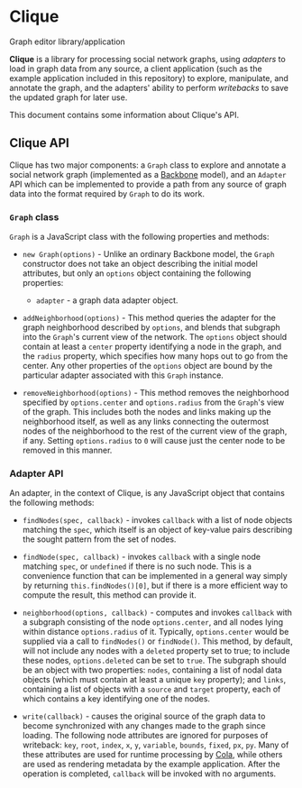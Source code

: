 # Clique
Graph editor library/application

**Clique** is a library for processing social network graphs, using *adapters*
to load in graph data from any source, a client application (such as the example
application included in this repository) to explore, manipulate, and annotate
the graph, and the adapters' ability to perform *writebacks* to save the updated
graph for later use.

This document contains some information about Clique's API.

## Clique API

Clique has two major components:  a ``Graph`` class to explore and annotate a
social network graph (implemented as a [Backbone](http://backbonejs.org/)
model), and an ``Adapter`` API which can be implemented to provide a path from
any source of graph data into the format required by ``Graph`` to do its work.

### ``Graph`` class

``Graph`` is a JavaScript class with the following properties and methods:

- ``new Graph(options)`` - Unlike an ordinary Backbone model, the ``Graph``
  constructor does not take an object describing the initial model attributes,
  but only an ``options`` object containing the following properties:

  - ``adapter`` - a graph data adapter object.

- ``addNeighborhood(options)`` - This method queries the adapter for the graph
  neighborhood described by ``options``, and blends that subgraph into the
  ``Graph``'s current view of the network.  The ``options`` object should contain
  at least a ``center`` property identifying a node in the graph, and the
  ``radius`` property, which specifies how many hops out to go from the center.
  Any other properties of the ``options`` object are bound by the particular
  adapter associated with this ``Graph`` instance.

- ``removeNeighborhood(options)`` - This method removes the neighborhood
  specified by ``options.center`` and ``options.radius`` from the ``Graph``'s
  view of the graph.  This includes both the nodes and links making up the
  neighborhood itself, as well as any links connecting the outermost nodes of the
  neighborhood to the rest of the current view of the graph, if any.  Setting
  ``options.radius`` to ``0`` will cause just the center node to be removed in
  this manner.

### Adapter API

An adapter, in the context of Clique, is any JavaScript object that contains the
following methods:

- ``findNodes(spec, callback)`` - invokes ``callback`` with a list of node
  objects matching the ``spec``, which itself is an object of key-value pairs
  describing the sought pattern from the set of nodes.

- ``findNode(spec, callback)`` - invokes ``callback`` with a single node
  matching ``spec``, or ``undefined`` if there is no such node.  This is a
  convenience function that can be implemented in a general way simply by
  returning ``this.findNodes()[0]``, but if there is a more efficient way to
  compute the result, this method can provide it.

- ``neighborhood(options, callback)`` - computes and invokes ``callback`` with
  a subgraph consisting of the node ``options.center``, and all nodes lying
  within distance ``options.radius`` of it.  Typically, ``options.center`` would
  be supplied via a call to ``findNodes()`` or ``findNode()``.  This method, by
  default, will not include any nodes with a ``deleted`` property set to true;
  to include these nodes, ``options.deleted`` can be set to ``true``.  The
  subgraph should be an object with two properties: ``nodes``, containing a list
  of nodal data objects (which must contain at least a unique ``key`` property);
  and ``links``, containing a list of objects with a ``source`` and ``target``
  property, each of which contains a key identifying one of the nodes.

- ``write(callback)`` - causes the original source of the graph data to become
  synchronized with any changes made to the graph since loading.  The following
  node attributes are ignored for purposes of writeback: ``key``, ``root``,
  ``index``, ``x``, ``y``, ``variable``, ``bounds``, ``fixed``, ``px``, ``py``.
  Many of these attributes are used for runtime processing by
  [Cola](http://marvl.infotech.monash.edu/webcola/), while others are used as
  rendering metadata by the example application.  After the operation is
  completed, ``callback`` will be invoked with no arguments.
